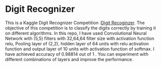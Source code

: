 # Digit Recognizer
This is a Kaggle Digit Recognizer Competition :[Digit Recoginzer](https://www.kaggle.com/c/digit-recognizer). 
The objective of this competition is to classify the digits correctly by training it on different algorithms. In this repo, I have used Convolutional Neural Network with (5,5) filters with 32,64,64 filter size with activation function relu, Pooling layer of (2,2), hidden layer of 64 units with relu activation function and output layer of 10 units with activation function of softmax. I have achieved accuracy of 0.98814 out of 1 . You can experiment with different combinations of layers and improve the performance.
